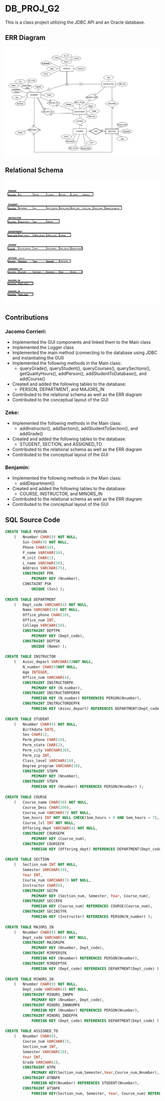 # DB_PROJ_G2

This is a class project utilizing the JDBC API and an Oracle database.

## ERR Diagram

![ERR Diagram](misc/err-diagram.jpg?raw=true "ERR Diagram")

## Relational Schema

![Relational Schema](misc/relational-schema.jpg?raw=true "Relational Schema")

## Contributions

### Jacomo Corrieri:
* Implemented the GUI components and linked them to the Main class
* Implemented the Logger class
* Implemented the main method (connecting to the database using JDBC and instantiating the GUI)
* Implemented the following methods in the Main class:
  * queryGrade(), queryStudent(), queryCourses(), querySections(), getQualityHours(), addPerson(), addStudentToDatabase(), and addCourse()
* Created and added the following tables to the database:
  * PERSON, DEPARTMENT, and MAJORS_IN
* Contributed to the relational schema as well as the ERR diagram
* Contributed to the conceptual layout of the GUI

### Zeke:
* Implemented the following methods in the Main class:
  * addInstructor(), addSection(), addStudentToSection(), and addGrade()
* Created and added the following tables to the database:
  *  STUDENT, SECTION, and ASSIGNED_TO
* Contributed to the relational schema as well as the ERR diagram
* Contributed to the conceptual layout of the GUI

### Benjamin: 
* Implemented the following methods in the Main class:
  * addDepartment()
* Created and added the following tables to the database:
  *  COURSE, INSTRUCTOR, and MINORS_IN
* Contributed to the relational schema as well as the ERR diagram
* Contributed to the conceptual layout of the GUI

## SQL Source Code

```sql
CREATE TABLE PERSON 
	(	Nnumber CHAR(9) NOT NULL,
		Ssn CHAR(9) NOT NULL,
		Phone CHAR(10),
		F_name VARCHAR(50),
		M_init CHAR(1),
		L_name VARCHAR(50),
		Address VARCHAR(75),
		CONSTRAINT PPK
			PRIMARY KEY (Nnumber),
		CONSTAINT PSK
			UNIQUE (Ssn) );

CREATE TABLE DEPARTMENT
    (   Dept_code VARCHAR(4) NOT NULL,
        Name VARCHAR(50) NOT NULL,
        Office_phone CHAR(10),
        Office_num INT,
        College VARCHAR(50),
        CONSTRAINT DEPTPK
            PRIMARY KEY (Dept_code),
        CONSTRAINT DEPTSK
            UNIQUE (Name) );
			
CREATE TABLE INSTRUCTOR
	(	Assoc_depart VARCHAR(4)NOT NULL,
		N_number CHAR(9)NOT NULL,
		Age INTEGER,
		Office_num VARCHAR(4),
		CONSTRAINT INSTRUCTORPK
			PRIMARY KEY (N_number),
		CONSTRAINT INSTRUCTORPERFK
			FOREIGN KEY (N_number) REFERENCES PERSON(Nnumber),
		CONSTRAINT INSTRUCTORDEPFK
			FOREIGN KEY (Assoc_depart) REFERENCES DEPARTMENT(Dept_code) );

CREATE TABLE STUDENT 
	(	Nnumber CHAR(9) NOT NULL,
		Birthdate DATE,
		Sex CHAR(1),
		Perm_phone CHAR(10),
		Perm_state CHAR(2),
		Perm_city VARCHAR(20),
		Perm_zip INT,
		Class_level VARCHAR(10),
		Degree_program VARCHAR(10),
		CONSTRAINT STDPK
			PRIMARY KEY (Nnumber),
		CONSTRAINT STDFK
			FOREIGN KEY (Nnumber) REFERENCES PERSON(Nnumber) );

CREATE TABLE COURSE
    (   Course_name CHAR(50) NOT NULL,
        Course_Desc CHAR(200),
        Course_num VARCHAR(7) NOT NULL,
        Sem_hours INT NOT NULL CHECK(Sem_hours > 0 AND Sem_hours < 7),
        Course_lvl INT NOT NULL,
        Offering_dept VARCHAR(4) NOT NULL,
        CONSTRAINT COURSEPK
            PRIMARY KEY (Course_num),
        CONSTRAINT COURSEFK
            FOREIGN KEY (Offering_dept) REFERENCES DEPARTMENT(Dept_code) );

CREATE TABLE SECTION
	(	Section_num INT NOT NULL,
		Semester VARCHAR(10),
		Year INT,
		Course_num VARCHAR(7) NOT NULL,
		Instructor CHAR(9),
		CONSTRAINT SECPK
			PRIMARY KEY (Section_num, Semester, Year, Course_num),
		CONSTRAINT SECCRFK
			FOREIGN KEY (Course_num) REFERENCES COURSE(Course_num),
		CONSTRAINT SECINSTFK
			FOREIGN KEY (Instructor) REFERENCES PERSON(N_number) );

CREATE TABLE MAJORS_IN
    (   Nnumber CHAR(9) NOT NULL,
        Dept_code VARCHAR(4) NOT NULL,
        CONSTRAINT MAJORSPK
            PRIMARY KEY (Nnumber, Dept_code),
        CONSTRAINT MJRPERSFK
            FOREIGN KEY (Nnumber) REFERENCES PERSON(Nnumber),
        CONSTRAINT MJRDEPTFK
            FOREIGN KEY (Dept_code) REFERENCES DEPARTMENT(Dept_code) );
			
CREATE TABLE MINORS_IN
	(	Nnumber CHAR(9) NOT NULL,
		Dept_code VARCHAR(4) NOT NULL,
		CONSTRAINT MINORS_INNPK
            PRIMARY KEY (Nnumber, Dept_code),
        CONSTRAINT MINORS_INNNUMFK
            FOREIGN KEY (Nnumber) REFERENCES PERSON(Nnumber),
        CONSTRAINT MINORS_INDEPFK
            FOREIGN KEY (Dept_code) REFERENCES DEPARTMENT(Dept_code) );
			
CREATE TABLE ASSIGNED_TO
	(	Nnumber CHAR(9),
		Course_num VARCHAR(7),
		Section_num INT,
		Semester VARCHAR(10),
		Year INT,
		Grade VARCHAR(2),
		CONSTRAINT ATPK
			PRIMARY KEY(Section_num,Semester,Year,Course_num,Nnumber),
		CONSTRAINT ATNNFK
			FOREIGN KEY(Nnumber) REFERENCES STUDENT(Nnumber),
		CONSTRAINT ATSNFK
			FOREIGN KEY(Section_num, Semester, Year, Course_num) REFERENCES SECTION(Section_num, Semester, Year, Course_num) );
```
